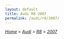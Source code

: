 ```yaml
---
layout: default
title: Audi R8 2007
permalink: /audi/r8/2007/
---
```

[*Home*](/) > [*Audi*](/audi/) > [*R8*](/audi/r8/) > [*2007*](/audi/r8/2007/)
